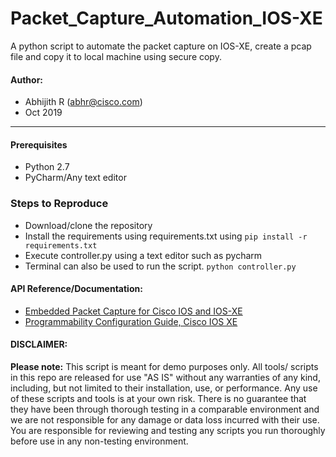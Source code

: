 # Packet_Capture_Automation_IOS-XE
A python script to automate the packet capture on IOS-XE, create a pcap file and copy it to local machine using secure copy.

#### Author:

* Abhijith R (abhr@cisco.com)
*  Oct 2019
***

#### Prerequisites
* Python 2.7
* PyCharm/Any text editor

### Steps to Reproduce
* Download/clone the repository
* Install the requirements using requirements.txt using ```pip install -r requirements.txt```
* Execute controller.py using a text editor such as pycharm
* Terminal can also be used to run the script.
      ```python controller.py```

#### API Reference/Documentation:
* [Embedded Packet Capture for Cisco IOS and IOS-XE](https://www.cisco.com/c/en/us/support/docs/ios-nx-os-software/ios-embedded-packet-capture/116045-productconfig-epc-00.html)
* [Programmability Configuration Guide, Cisco IOS XE](https://www.cisco.com/c/en/us/td/docs/ios-xml/ios/prog/configuration/169/b_169_programmability_cg/cli_python_module.html)

#### DISCLAIMER:
<b>Please note:</b> This script is meant for demo purposes only. All tools/ scripts in this repo are released for use "AS IS" without any warranties of any kind, including, but not limited to their installation, use, or performance. Any use of these scripts and tools is at your own risk. There is no guarantee that they have been through thorough testing in a comparable environment and we are not responsible for any damage or data loss incurred with their use.
You are responsible for reviewing and testing any scripts you run thoroughly before use in any non-testing environment.
    
